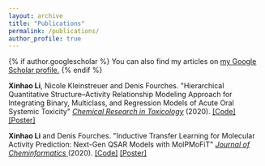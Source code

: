 ```yaml
---
layout: archive
title: "Publications"
permalink: /publications/
author_profile: true
---
```


{% if author.googlescholar %}
  You can also find my articles on <u><a href="{{author.googlescholar}}">my Google Scholar profile</a>.</u>
{% endif %}


**Xinhao Li**, Nicole Kleinstreuer and Denis Fourches. "Hierarchical Quantitative Structure–Activity Relationship Modeling Approach for Integrating Binary, Multiclass, and Regression Models of Acute Oral Systemic Toxicity" [_Chemical Research in Toxicology_](https://pubs.acs.org/doi/10.1021/acs.chemrestox.9b00259) (2020). [[Code]](https://github.com/XinhaoLi74/Hierarchical-QSAR-Modeling)  [[Poster]](http://XinhaoLi74.github.io/files/HQSAR_poster.pdf)

**Xinhao Li** and Denis Fourches. "Inductive Transfer Learning for Molecular Activity Prediction: Next-Gen QSAR Models with MolPMoFiT"
[_Journal of Cheminformatics_ ](https://jcheminf.biomedcentral.com/articles/10.1186/s13321-020-00430-x) (2020). [[Code]](https://github.com/XinhaoLi74/MolPMoFiT)  [[Poster]](http://XinhaoLi74.github.io/files/MolPMoFiT_poster.pdf)


